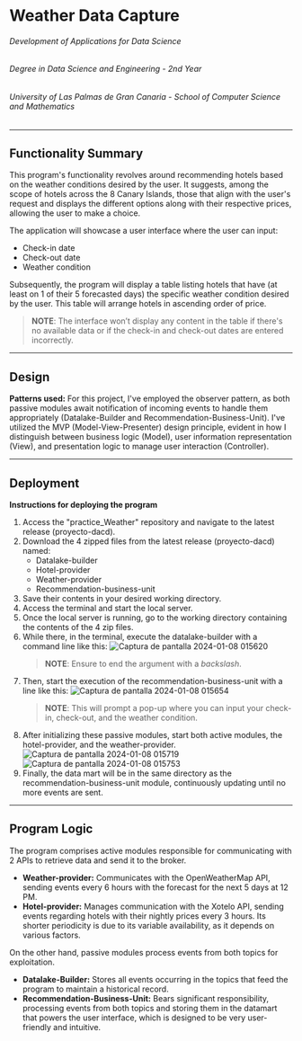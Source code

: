 # Weather Data Capture

###### Development of Applications for Data Science
###### Degree in Data Science and Engineering - 2nd Year
###### University of Las Palmas de Gran Canaria - School of Computer Science and Mathematics

---

## Functionality Summary

This program's functionality revolves around recommending hotels based on the weather conditions desired by the user. It suggests, among the scope of hotels across the 8 Canary Islands, those that align with the user's request and displays the different options along with their respective prices, allowing the user to make a choice.

The application will showcase a user interface where the user can input:
- Check-in date
- Check-out date
- Weather condition

Subsequently, the program will display a table listing hotels that have (at least on 1 of their 5 forecasted days) the specific weather condition desired by the user. This table will arrange hotels in ascending order of price.

>**NOTE**: The interface won’t display any content in the table if there's no available data or if the check-in and check-out dates are entered incorrectly.

---

## Design

**Patterns used:** For this project, I've employed the observer pattern, as both passive modules await notification of incoming events to handle them appropriately (Datalake-Builder and Recommendation-Business-Unit). I've utilized the MVP (Model-View-Presenter) design principle, evident in how I distinguish between business logic (Model), user information representation (View), and presentation logic to manage user interaction (Controller).

---

## Deployment

**Instructions for deploying the program**

1. Access the "practice_Weather" repository and navigate to the latest release (proyecto-dacd).
2. Download the 4 zipped files from the latest release (proyecto-dacd) named:
   - Datalake-builder
   - Hotel-provider
   - Weather-provider
   - Recommendation-business-unit
3. Save their contents in your desired working directory.
4. Access the terminal and start the local server.
5. Once the local server is running, go to the working directory containing the contents of the 4 zip files.
6. While there, in the terminal, execute the datalake-builder with a command line like this:
    ![Captura de pantalla 2024-01-08 015620](https://github.com/alvarorodriguez88/practice_Weather/assets/145196321/0c6285fc-ded2-4b57-94dc-b4e356c52a96)
   >**NOTE**: Ensure to end the argument with a *backslash*.
7. Then, start the execution of the recommendation-business-unit with a line like this:
   ![Captura de pantalla 2024-01-08 015654](https://github.com/alvarorodriguez88/practice_Weather/assets/145196321/cc5d19c0-6638-4957-a846-8eac33da469e)
   >**NOTE**: This will prompt a pop-up where you can input your check-in, check-out, and the weather condition.
8. After initializing these passive modules, start both active modules, the hotel-provider, and the weather-provider.
   ![Captura de pantalla 2024-01-08 015719](https://github.com/alvarorodriguez88/practice_Weather/assets/145196321/98d475b4-ec90-434e-85c4-a4102e24f2bb)
   ![Captura de pantalla 2024-01-08 015753](https://github.com/alvarorodriguez88/practice_Weather/assets/145196321/1e328796-1a7f-4172-b041-98338e80954c)
9. Finally, the data mart will be in the same directory as the recommendation-business-unit module, continuously updating until no more events are sent.

---

## Program Logic

The program comprises active modules responsible for communicating with 2 APIs to retrieve data and send it to the broker.

- **Weather-provider:** Communicates with the OpenWeatherMap API, sending events every 6 hours with the forecast for the next 5 days at 12 PM.
- **Hotel-provider:** Manages communication with the Xotelo API, sending events regarding hotels with their nightly prices every 3 hours. Its shorter periodicity is due to its variable availability, as it depends on various factors.

On the other hand, passive modules process events from both topics for exploitation.

- **Datalake-Builder:** Stores all events occurring in the topics that feed the program to maintain a historical record.
- **Recommendation-Business-Unit:** Bears significant responsibility, processing events from both topics and storing them in the datamart that powers the user interface, which is designed to be very user-friendly and intuitive.
